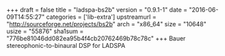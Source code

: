 +++
draft = false
title = "ladspa-bs2b"
version = "0.9.1-1"
date = "2016-06-09T14:55:27"
categories = ['lib-extra']
upstreamurl = "http://sourceforge.net/projects/bs2b"
arch = "x86_64"
size = "10648"
usize = "55876"
sha1sum = "776be81046dd082ea95b4f4cb20762469b78c78c"
+++
Bauer stereophonic-to-binaural DSP for LADSPA